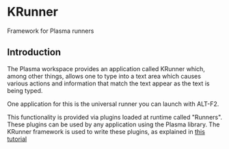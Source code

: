 <!---
# SPDX-FileCopyrightText: Alexander Lohnau <alexander.lohnau@gmx.de>
#
# SPDX-License-Identifier: CC0-1.0
-->

# KRunner

Framework for Plasma runners

## Introduction

The Plasma workspace provides an application called KRunner which, among other
things, allows one to type into a text area which causes various actions and
information that match the text appear as the text is being typed.

One application for this is the universal runner you can launch with ALT-F2.

This functionality is provided via plugins loaded at runtime called "Runners".
These plugins can be used by any application using the Plasma library. The
KRunner framework is used to write these plugins, as explained in
[this tutorial](http://techbase.kde.org/Development/Tutorials/Plasma/AbstractRunner)

